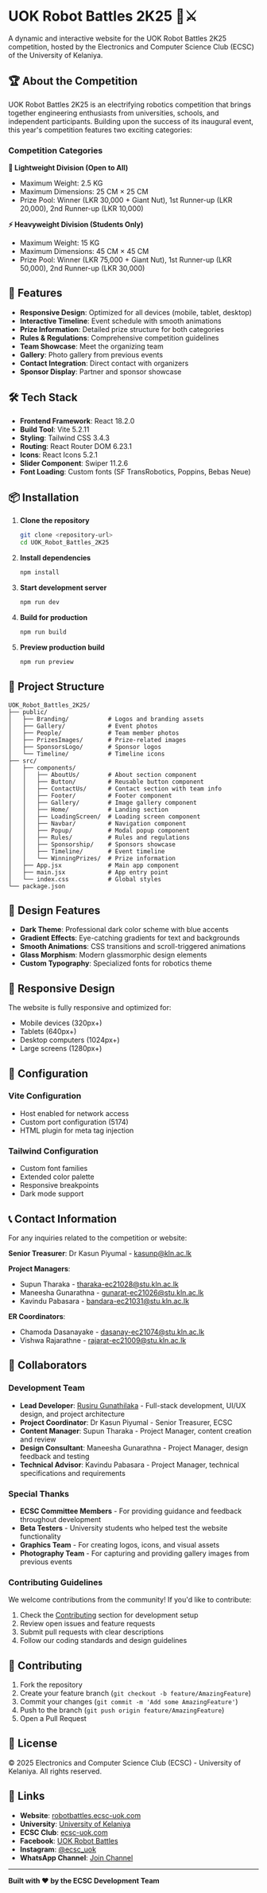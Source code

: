 # UOK Robot Battles 2K25 🤖⚔️

A dynamic and interactive website for the UOK Robot Battles 2K25 competition, hosted by the Electronics and Computer Science Club (ECSC) of the University of Kelaniya.

## 🏆 About the Competition

UOK Robot Battles 2K25 is an electrifying robotics competition that brings together engineering enthusiasts from universities, schools, and independent participants. Building upon the success of its inaugural event, this year's competition features two exciting categories:

### Competition Categories

**🔧 Lightweight Division (Open to All)**

- Maximum Weight: 2.5 KG
- Maximum Dimensions: 25 CM × 25 CM
- Prize Pool: Winner (LKR 30,000 + Giant Nut), 1st Runner-up (LKR 20,000), 2nd Runner-up (LKR 10,000)

**⚡ Heavyweight Division (Students Only)**

- Maximum Weight: 15 KG
- Maximum Dimensions: 45 CM × 45 CM
- Prize Pool: Winner (LKR 75,000 + Giant Nut), 1st Runner-up (LKR 50,000), 2nd Runner-up (LKR 30,000)

## 🚀 Features

- **Responsive Design**: Optimized for all devices (mobile, tablet, desktop)
- **Interactive Timeline**: Event schedule with smooth animations
- **Prize Information**: Detailed prize structure for both categories
- **Rules & Regulations**: Comprehensive competition guidelines
- **Team Showcase**: Meet the organizing team
- **Gallery**: Photo gallery from previous events
- **Contact Integration**: Direct contact with organizers
- **Sponsor Display**: Partner and sponsor showcase

## 🛠️ Tech Stack

- **Frontend Framework**: React 18.2.0
- **Build Tool**: Vite 5.2.11
- **Styling**: Tailwind CSS 3.4.3
- **Routing**: React Router DOM 6.23.1
- **Icons**: React Icons 5.2.1
- **Slider Component**: Swiper 11.2.6
- **Font Loading**: Custom fonts (SF TransRobotics, Poppins, Bebas Neue)

## 📦 Installation

1. **Clone the repository**

   ```bash
   git clone <repository-url>
   cd UOK_Robot_Battles_2K25
   ```

2. **Install dependencies**

   ```bash
   npm install
   ```

3. **Start development server**

   ```bash
   npm run dev
   ```

4. **Build for production**

   ```bash
   npm run build
   ```

5. **Preview production build**
   ```bash
   npm run preview
   ```

## 📁 Project Structure

```
UOK_Robot_Battles_2K25/
├── public/
│   ├── Branding/           # Logos and branding assets
│   ├── Gallery/            # Event photos
│   ├── People/             # Team member photos
│   ├── PrizesImages/       # Prize-related images
│   ├── SponsorsLogo/       # Sponsor logos
│   └── Timeline/           # Timeline icons
├── src/
│   ├── components/
│   │   ├── AboutUs/        # About section component
│   │   ├── Button/         # Reusable button component
│   │   ├── ContactUs/      # Contact section with team info
│   │   ├── Footer/         # Footer component
│   │   ├── Gallery/        # Image gallery component
│   │   ├── Home/           # Landing section
│   │   ├── LoadingScreen/  # Loading screen component
│   │   ├── Navbar/         # Navigation component
│   │   ├── Popup/          # Modal popup component
│   │   ├── Rules/          # Rules and regulations
│   │   ├── Sponsorship/    # Sponsors showcase
│   │   ├── Timeline/       # Event timeline
│   │   └── WinningPrizes/  # Prize information
│   ├── App.jsx             # Main app component
│   ├── main.jsx            # App entry point
│   └── index.css           # Global styles
└── package.json
```

## 🎨 Design Features

- **Dark Theme**: Professional dark color scheme with blue accents
- **Gradient Effects**: Eye-catching gradients for text and backgrounds
- **Smooth Animations**: CSS transitions and scroll-triggered animations
- **Glass Morphism**: Modern glassmorphic design elements
- **Custom Typography**: Specialized fonts for robotics theme

## 📱 Responsive Design

The website is fully responsive and optimized for:

- Mobile devices (320px+)
- Tablets (640px+)
- Desktop computers (1024px+)
- Large screens (1280px+)

## 🔧 Configuration

### Vite Configuration

- Host enabled for network access
- Custom port configuration (5174)
- HTML plugin for meta tag injection

### Tailwind Configuration

- Custom font families
- Extended color palette
- Responsive breakpoints
- Dark mode support

## 📞 Contact Information

For any inquiries related to the competition or website:

**Senior Treasurer**: Dr Kasun Piyumal - kasunp@kln.ac.lk

**Project Managers**:

- Supun Tharaka - tharaka-ec21028@stu.kln.ac.lk
- Maneesha Gunarathna - gunarat-ec21026@stu.kln.ac.lk
- Kavindu Pabasara - bandara-ec21031@stu.kln.ac.lk

**ER Coordinators**:

- Chamoda Dasanayake - dasanay-ec21074@stu.kln.ac.lk
- Vishwa Rajarathne - rajarat-ec21009@stu.kln.ac.lk

## 👥 Collaborators

### Development Team

- **Lead Developer**: [Rusiru Gunathilaka](https://github.com/rusiru-dev) - Full-stack development, UI/UX design, and project architecture
- **Project Coordinator**: Dr Kasun Piyumal - Senior Treasurer, ECSC
- **Content Manager**: Supun Tharaka - Project Manager, content creation and review
- **Design Consultant**: Maneesha Gunarathna - Project Manager, design feedback and testing
- **Technical Advisor**: Kavindu Pabasara - Project Manager, technical specifications and requirements

### Special Thanks

- **ECSC Committee Members** - For providing guidance and feedback throughout development
- **Beta Testers** - University students who helped test the website functionality
- **Graphics Team** - For creating logos, icons, and visual assets
- **Photography Team** - For capturing and providing gallery images from previous events

### Contributing Guidelines

We welcome contributions from the community! If you'd like to contribute:

1. Check the [Contributing](#🤝-contributing) section for development setup
2. Review open issues and feature requests
3. Submit pull requests with clear descriptions
4. Follow our coding standards and design guidelines

## 🤝 Contributing

1. Fork the repository
2. Create your feature branch (`git checkout -b feature/AmazingFeature`)
3. Commit your changes (`git commit -m 'Add some AmazingFeature'`)
4. Push to the branch (`git push origin feature/AmazingFeature`)
5. Open a Pull Request

## 📄 License

© 2025 Electronics and Computer Science Club (ECSC) - University of Kelaniya. All rights reserved.

## 🔗 Links

- **Website**: [robotbattles.ecsc-uok.com](https://robotbattles.ecsc-uok.com/)
- **University**: [University of Kelaniya](https://www.kln.ac.lk/)
- **ECSC Club**: [ecsc-uok.com](https://ecsc-uok.com/)
- **Facebook**: [UOK Robot Battles](https://www.facebook.com/UOKRobotBattles)
- **Instagram**: [@ecsc_uok](https://www.instagram.com/ecsc_uok/)
- **WhatsApp Channel**: [Join Channel](https://whatsapp.com/channel/0029Vb82ayPK5cDJwkQkw53u)

---

**Built with ❤️ by the ECSC Development Team**
